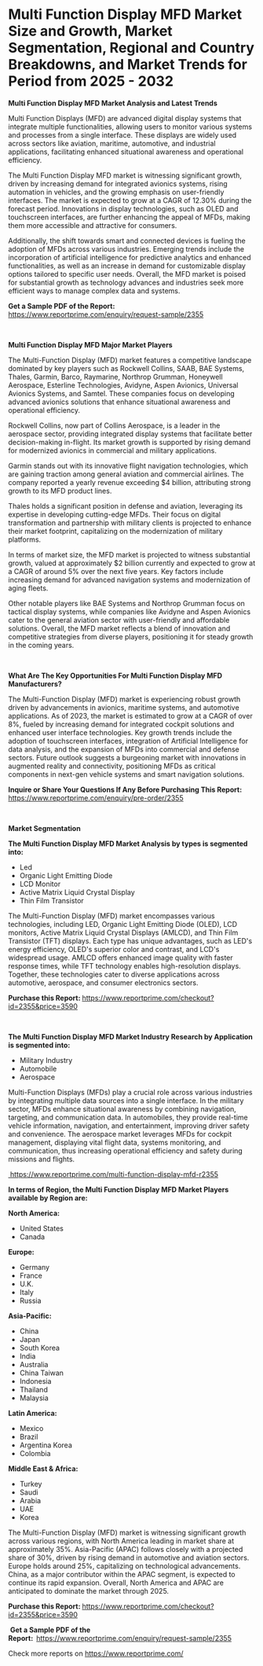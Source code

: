 <p><h1>Multi Function Display MFD Market Size and Growth, Market Segmentation, Regional and Country Breakdowns, and Market Trends for Period from 2025 -  2032</h1></p><p><strong>Multi Function Display MFD Market Analysis and Latest Trends</strong></p>
<p><p>Multi Function Displays (MFD) are advanced digital display systems that integrate multiple functionalities, allowing users to monitor various systems and processes from a single interface. These displays are widely used across sectors like aviation, maritime, automotive, and industrial applications, facilitating enhanced situational awareness and operational efficiency. </p><p>The Multi Function Display MFD market is witnessing significant growth, driven by increasing demand for integrated avionics systems, rising automation in vehicles, and the growing emphasis on user-friendly interfaces. The market is expected to grow at a CAGR of 12.30% during the forecast period. Innovations in display technologies, such as OLED and touchscreen interfaces, are further enhancing the appeal of MFDs, making them more accessible and attractive for consumers.</p><p>Additionally, the shift towards smart and connected devices is fueling the adoption of MFDs across various industries. Emerging trends include the incorporation of artificial intelligence for predictive analytics and enhanced functionalities, as well as an increase in demand for customizable display options tailored to specific user needs. Overall, the MFD market is poised for substantial growth as technology advances and industries seek more efficient ways to manage complex data and systems.</p></p>
<p><strong>Get a Sample PDF of the Report:&nbsp;</strong> <a href="https://www.reportprime.com/enquiry/request-sample/2355?utm_campaign=3053&utm_medium=2&utm_source=Github&utm_content=ia&utm_term=18032025&utm_id=multi-function-display-mfd">https://www.reportprime.com/enquiry/request-sample/2355</a></p>
<p>&nbsp;</p>
<p><strong>Multi Function Display MFD Major Market Players</strong></p>
<p><p>The Multi-Function Display (MFD) market features a competitive landscape dominated by key players such as Rockwell Collins, SAAB, BAE Systems, Thales, Garmin, Barco, Raymarine, Northrop Grumman, Honeywell Aerospace, Esterline Technologies, Avidyne, Aspen Avionics, Universal Avionics Systems, and Samtel. These companies focus on developing advanced avionics solutions that enhance situational awareness and operational efficiency.</p><p>Rockwell Collins, now part of Collins Aerospace, is a leader in the aerospace sector, providing integrated display systems that facilitate better decision-making in-flight. Its market growth is supported by rising demand for modernized avionics in commercial and military applications. </p><p>Garmin stands out with its innovative flight navigation technologies, which are gaining traction among general aviation and commercial airlines. The company reported a yearly revenue exceeding $4 billion, attributing strong growth to its MFD product lines.</p><p>Thales holds a significant position in defense and aviation, leveraging its expertise in developing cutting-edge MFDs. Their focus on digital transformation and partnership with military clients is projected to enhance their market footprint, capitalizing on the modernization of military platforms.</p><p>In terms of market size, the MFD market is projected to witness substantial growth, valued at approximately $2 billion currently and expected to grow at a CAGR of around 5% over the next five years. Key factors include increasing demand for advanced navigation systems and modernization of aging fleets.</p><p>Other notable players like BAE Systems and Northrop Grumman focus on tactical display systems, while companies like Avidyne and Aspen Avionics cater to the general aviation sector with user-friendly and affordable solutions. Overall, the MFD market reflects a blend of innovation and competitive strategies from diverse players, positioning it for steady growth in the coming years.</p></p>
<p>&nbsp;</p>
<p><strong>What Are The Key Opportunities For Multi Function Display MFD Manufacturers?</strong></p>
<p><p>The Multi-Function Display (MFD) market is experiencing robust growth driven by advancements in avionics, maritime systems, and automotive applications. As of 2023, the market is estimated to grow at a CAGR of over 8%, fueled by increasing demand for integrated cockpit solutions and enhanced user interface technologies. Key growth trends include the adoption of touchscreen interfaces, integration of Artificial Intelligence for data analysis, and the expansion of MFDs into commercial and defense sectors. Future outlook suggests a burgeoning market with innovations in augmented reality and connectivity, positioning MFDs as critical components in next-gen vehicle systems and smart navigation solutions.</p></p>
<p><strong>Inquire or Share Your Questions If Any Before Purchasing This Report:</strong> <a href="https://www.reportprime.com/enquiry/pre-order/2355?utm_campaign=3053&utm_medium=2&utm_source=Github&utm_content=ia&utm_term=18032025&utm_id=multi-function-display-mfd">https://www.reportprime.com/enquiry/pre-order/2355</a></p>
<p>&nbsp;</p>
<p><strong>Market Segmentation</strong></p>
<p><strong>The Multi Function Display MFD Market Analysis by types is segmented into:</strong></p>
<p><ul><li>Led</li><li>Organic Light Emitting Diode</li><li>LCD Monitor</li><li>Active Matrix Liquid Crystal Display</li><li>Thin Film Transistor</li></ul></p>
<p><p>The Multi-Function Display (MFD) market encompasses various technologies, including LED, Organic Light Emitting Diode (OLED), LCD monitors, Active Matrix Liquid Crystal Displays (AMLCD), and Thin Film Transistor (TFT) displays. Each type has unique advantages, such as LED's energy efficiency, OLED's superior color and contrast, and LCD's widespread usage. AMLCD offers enhanced image quality with faster response times, while TFT technology enables high-resolution displays. Together, these technologies cater to diverse applications across automotive, aerospace, and consumer electronics sectors.</p></p>
<p><strong>Purchase this Report:&nbsp;</strong><a href="https://www.reportprime.com/checkout?id=2355&price=3590&utm_campaign=3053&utm_medium=2&utm_source=Github&utm_content=ia&utm_term=18032025&utm_id=multi-function-display-mfd">https://www.reportprime.com/checkout?id=2355&price=3590</a></p>
<p>&nbsp;</p>
<p><strong>The Multi Function Display MFD Market Industry Research by Application is segmented into:</strong></p>
<p><ul><li>Military Industry</li><li>Automobile</li><li>Aerospace</li></ul></p>
<p><p>Multi-Function Displays (MFDs) play a crucial role across various industries by integrating multiple data sources into a single interface. In the military sector, MFDs enhance situational awareness by combining navigation, targeting, and communication data. In automobiles, they provide real-time vehicle information, navigation, and entertainment, improving driver safety and convenience. The aerospace market leverages MFDs for cockpit management, displaying vital flight data, systems monitoring, and communication, thus increasing operational efficiency and safety during missions and flights.</p></p>
<p><a href="https://www.reportprime.com/multi-function-display-mfd-r2355?utm_campaign=3053&utm_medium=2&utm_source=Github&utm_content=ia&utm_term=18032025&utm_id=multi-function-display-mfd">&nbsp;https://www.reportprime.com/multi-function-display-mfd-r2355</a></p>
<p><strong>In terms of Region, the Multi Function Display MFD Market Players available by Region are:</strong></p>
<p>
    <p> <strong> North America: </strong>
        <ul>
            <li>United States</li>
            <li>Canada</li>
        </ul>
        </p> 
    <p> <strong> Europe: </strong>
        <ul>
            <li>Germany</li>
            <li>France</li>
            <li>U.K.</li>
            <li>Italy</li>
            <li>Russia</li>
        </ul>
        </p> 
    <p> <strong> Asia-Pacific: </strong>
        <ul>
            <li>China</li>
            <li>Japan</li>
            <li>South Korea</li>
            <li>India</li>
            <li>Australia</li>
            <li>China Taiwan</li>
            <li>Indonesia</li>
            <li>Thailand</li>
            <li>Malaysia</li>
        </ul>
        </p> 
    <p> <strong> Latin America: </strong>
        <ul>
            <li>Mexico</li>
            <li>Brazil</li>
            <li>Argentina Korea</li>
            <li>Colombia</li>
        </ul>
        </p> 
    <p> <strong> Middle East & Africa: </strong>
        <ul>
            <li>Turkey</li>
            <li>Saudi</li>
            <li>Arabia</li>
            <li>UAE</li>
            <li>Korea</li>
        </ul>
    </p>
    </p>
<p><p>The Multi-Function Display (MFD) market is witnessing significant growth across various regions, with North America leading in market share at approximately 35%. Asia-Pacific (APAC) follows closely with a projected share of 30%, driven by rising demand in automotive and aviation sectors. Europe holds around 25%, capitalizing on technological advancements. China, as a major contributor within the APAC segment, is expected to continue its rapid expansion. Overall, North America and APAC are anticipated to dominate the market through 2025.</p></p>
<p><strong>Purchase this Report: </strong><a href="https://www.reportprime.com/checkout?id=2355&price=3590&utm_campaign=3053&utm_medium=2&utm_source=Github&utm_content=ia&utm_term=18032025&utm_id=multi-function-display-mfd">https://www.reportprime.com/checkout?id=2355&price=3590</a></p>
<p>&nbsp;<strong>Get a Sample PDF of the Report:&nbsp;&nbsp;</strong><a href="https://www.reportprime.com/enquiry/request-sample/2355?utm_campaign=3053&utm_medium=2&utm_source=Github&utm_content=ia&utm_term=18032025&utm_id=multi-function-display-mfd">https://www.reportprime.com/enquiry/request-sample/2355</a></p>
<p><strong></strong></p>
<p>Check more reports on <a href="https://www.reportprime.com/?utm_campaign=3053&utm_medium=2&utm_source=Github&utm_content=ia&utm_term=18032025&utm_id=multi-function-display-mfd">https://www.reportprime.com/</a></p>